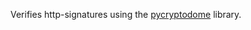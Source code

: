 Verifies http-signatures using the [pycryptodome](https://www.pycryptodome.org/en/latest/index.html) library.
